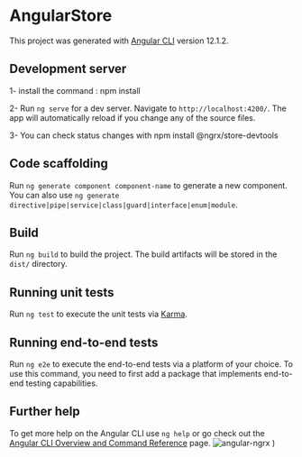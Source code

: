 # AngularStore

This project was generated with [Angular CLI](https://github.com/angular/angular-cli) version 12.1.2.

## Development server

1- install the command : npm install

2- Run `ng serve` for a dev server. Navigate to `http://localhost:4200/`. The app will automatically reload if you change any of the source files.

3- You can check status changes with npm install @ngrx/store-devtools

## Code scaffolding

Run `ng generate component component-name` to generate a new component. You can also use `ng generate directive|pipe|service|class|guard|interface|enum|module`.

## Build

Run `ng build` to build the project. The build artifacts will be stored in the `dist/` directory.

## Running unit tests

Run `ng test` to execute the unit tests via [Karma](https://karma-runner.github.io).

## Running end-to-end tests

Run `ng e2e` to execute the end-to-end tests via a platform of your choice. To use this command, you need to first add a package that implements end-to-end testing capabilities.

## Further help

To get more help on the Angular CLI use `ng help` or go check out the [Angular CLI Overview and Command Reference](https://angular.io/cli) page.
![angular-ngrx](https://user-images.githubusercontent.com/84293187/127273766-539c8153-7629-4636-9091-05a738e4cc5a.PNG)
)

